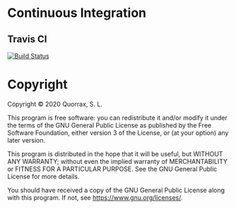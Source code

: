 # Continuous Integration #

## Travis CI ##

[![Build Status](https://travis-ci.org/quorrax/php-library-variable.svg?branch=pro)](https://travis-ci.org/quorrax/php-library-variable)

# Copyright #

Copyright © 2020 Quorrax, S. L.

This program is free software: you can redistribute it and/or modify it under the terms of the GNU General Public License as published by the Free Software Foundation, either version 3 of the License, or (at your option) any later version.

This program is distributed in the hope that it will be useful, but WITHOUT ANY WARRANTY; without even the implied warranty of MERCHANTABILITY or FITNESS FOR A PARTICULAR PURPOSE. See the GNU General Public License for more details.

You should have received a copy of the GNU General Public License along with this program. If not, see <https://www.gnu.org/licenses/>.
